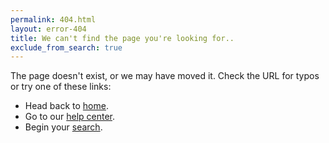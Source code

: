 ```yaml
---
permalink: 404.html
layout: error-404
title: We can't find the page you're looking for..
exclude_from_search: true
---
```


<p class="usajobs-error__text">
  The page doesn't exist, or we may have moved it. Check the URL for typos or try one of these links:
</p>
<ul class="usajobs-error__list">
  <li class="usajobs-error__item">
    Head back to <a href="https://openopps.usajobs.gov/">home</a>.
  </li>
  <li class="usajobs-error__item">
    Go to our <a href="https://chhsinnovation.github.io/openopps-help/">help center</a>.
  </li>
  <li class="usajobs-error__item">
    Begin your <a href="https://openopps.usajobs.gov/tasks">search</a>.
  </li>
</ul>
